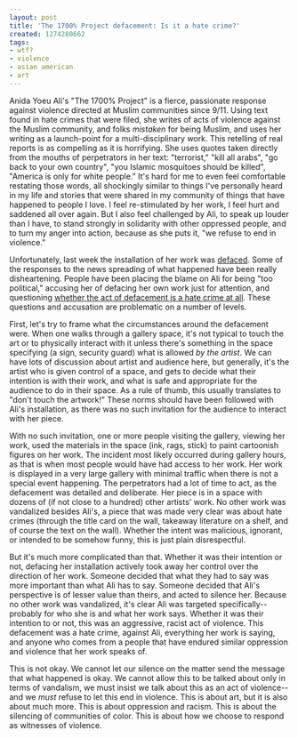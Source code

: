 ```yaml
---
layout: post
title: 'The 1700% Project defacement: Is it a hate crime?'
created: 1274280662
tags:
- wtf?
- violence
- asian american
- art
---
```

Anida Yoeu Ali's "The 1700% Project" is a fierce, passionate response against violence directed at Muslim communities since 9/11. Using text found in hate crimes that were filed, she writes of acts of violence against the Muslim community, and folks *mistaken* for being Muslim, and uses her writing as a launch-point for a multi-disciplinary work. This retelling of real reports is as compelling as it is horrifying. She uses quotes taken directly from the mouths of perpetrators in her text: "terrorist," "kill all arabs", "go back to your own country", "you Islamic mosquitoes should be killed", "America is only for white people." It's hard for me to even feel comfortable restating those words, all shockingly similar to things I've personally heard in my life and stories that were shared in my community of things that have happened to people I love. I feel re-stimulated by her work, I feel hurt and saddened all over again. But I also feel challenged by Ali, to speak up louder than I have, to stand strongly in solidarity with other oppressed people, and to turn my anger into action, because as she puts it, "we refuse to end in violence."

Unfortunately, last week the installation of her work was [defaced](http://1700percentproject.wordpress.com/2010/05/09/documentation-of-1700-project-iterations/). Some of the responses to the news spreading of what happened have been really disheartening. People have been placing the blame on Ali for being "too political," accusing her of defacing her own work just for attention, and questioning [whether the act of defacement is a hate crime at all](http://chicagoartmagazine.com/2010/05/muslim-art-is-defaced-but-is-it-a-hate-crime/). These questions and accusation are problematic on a number of levels.

First, let's try to frame what the circumstances around the defacement were. When one walks through a gallery space, it's not typical to touch the art or to physically interact with it unless there's something in the space specifying (a sign, security guard) what is allowed _by the artist_. We can have lots of discussion about artist and audience here, but generally, it's the artist who is given control of a space, and gets to decide what their intention is with their work, and what is safe and appropriate for the audience to do in their space. As a rule of thumb, this usually translates to "don't touch the artwork!" These norms should have been followed with Ali's installation, as there was no such invitation for the audience to interact with her piece.

With no such invitation, one or more people visiting the gallery, viewing her work, used the materials in the space (ink, rags, stick) to paint cartoonish figures on her work. The incident most likely occurred during gallery hours, as that is when most people would have had access to her work. Her work is displayed in a very large gallery with minimal traffic when there is not a special event happening. The perpetrators had a lot of time to act, as the defacement was detailed and deliberate. Her piece is in a space with dozens of (if not close to a hundred) other artists' work. No other work was vandalized besides Ali's, a piece that was made very clear was about hate crimes (through the title card on the wall, takeaway literature on a shelf, and of course the text on the wall). Whether the intent was malicious, ignorant, or intended to be somehow funny, this is just plain disrespectful.

But it's much more complicated than that. Whether it was their intention or not, defacing her installation actively took away her control over the direction of her work.  Someone decided that what they had to say was more important than what Ali has to say. Someone decided that Ali's perspective is of lesser value than theirs, and acted to silence her. Because no other work was vandalized, it's clear Ali was targeted specifically--probably for who she is and what her work says. Whether it was their intention to or not, this was an aggressive, racist act of violence. This defacement was a hate crime, against Ali, everything her work is saying, and anyone who comes from a people that have endured similar oppression and violence that her work speaks of.

This is not okay. We cannot let our silence on the matter send the message that what happened is okay. We cannot allow this to be talked about only in terms of vandalism, we must insist we talk about this as an act of violence--and we _must_ refuse to let this end in violence. This is about art, but it is also about much more. This is about oppression and racism. This is about the silencing of communities of color. This is about how we choose to respond as witnesses of violence.

